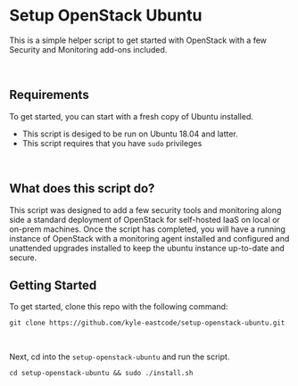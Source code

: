 # Setup OpenStack Ubuntu

This is a simple helper script to get started with OpenStack with a few Security and Monitoring add-ons included.

<br />

## Requirements

To get started, you can start with a fresh copy of Ubuntu installed.

 - This script is desiged to be run on Ubuntu 18.04 and latter.
 - This script requires that you have `sudo` privileges

<br />

## What does this script do?

This script was designed to add a few security tools and monitoring along side a
standard deployment of OpenStack for self-hosted IaaS on local or on-prem machines.
Once the script has completed, you will have a running instance of OpenStack with
a monitoring agent installed and configured and unattended upgrades installed
to keep the ubuntu instance up-to-date and secure.

## Getting Started

To get started, clone this repo with the following command:

`git clone https://github.com/kyle-eastcode/setup-openstack-ubuntu.git`

<br />

Next, cd into the `setup-openstack-ubuntu` and run the script.

`cd setup-openstack-ubuntu && sudo ./install.sh`

<br />
